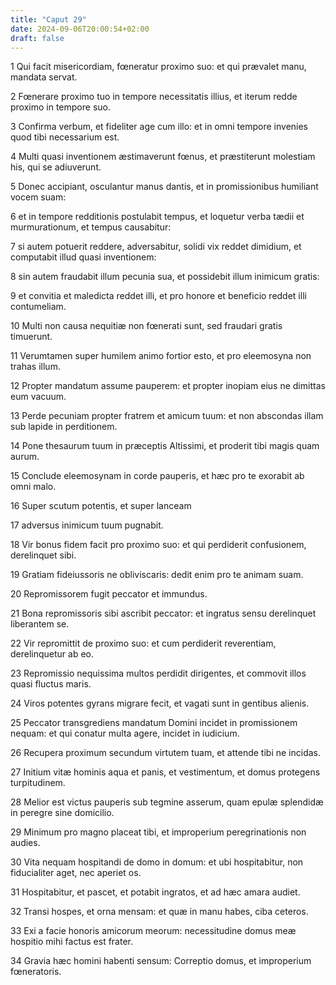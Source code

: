 ```yaml
---
title: "Caput 29"
date: 2024-09-06T20:00:54+02:00
draft: false
---
```



1 Qui facit misericordiam, fœneratur proximo suo: et qui prævalet manu, mandata servat.

2 Fœnerare proximo tuo in tempore necessitatis illius, et iterum redde proximo in tempore suo.

3 Confirma verbum, et fideliter age cum illo: et in omni tempore invenies quod tibi necessarium est.

4 Multi quasi inventionem æstimaverunt fœnus, et præstiterunt molestiam his, qui se adiuverunt.

5 Donec accipiant, osculantur manus dantis, et in promissionibus humiliant vocem suam:

6 et in tempore redditionis postulabit tempus, et loquetur verba tædii et murmurationum, et tempus causabitur:

7 si autem potuerit reddere, adversabitur, solidi vix reddet dimidium, et computabit illud quasi inventionem:

8 sin autem fraudabit illum pecunia sua, et possidebit illum inimicum gratis:

9 et convitia et maledicta reddet illi, et pro honore et beneficio reddet illi contumeliam.

10 Multi non causa nequitiæ non fœnerati sunt, sed fraudari gratis timuerunt.

11 Verumtamen super humilem animo fortior esto, et pro eleemosyna non trahas illum.

12 Propter mandatum assume pauperem: et propter inopiam eius ne dimittas eum vacuum.

13 Perde pecuniam propter fratrem et amicum tuum: et non abscondas illam sub lapide in perditionem.

14 Pone thesaurum tuum in præceptis Altissimi, et proderit tibi magis quam aurum.

15 Conclude eleemosynam in corde pauperis, et hæc pro te exorabit ab omni malo.

16 Super scutum potentis, et super lanceam

17 adversus inimicum tuum pugnabit.

18 Vir bonus fidem facit pro proximo suo: et qui perdiderit confusionem, derelinquet sibi.

19 Gratiam fideiussoris ne obliviscaris: dedit enim pro te animam suam.

20 Repromissorem fugit peccator et immundus.

21 Bona repromissoris sibi ascribit peccator: et ingratus sensu derelinquet liberantem se.

22 Vir repromittit de proximo suo: et cum perdiderit reverentiam, derelinquetur ab eo.

23 Repromissio nequissima multos perdidit dirigentes, et commovit illos quasi fluctus maris.

24 Viros potentes gyrans migrare fecit, et vagati sunt in gentibus alienis.

25 Peccator transgrediens mandatum Domini incidet in promissionem nequam: et qui conatur multa agere, incidet in iudicium.

26 Recupera proximum secundum virtutem tuam, et attende tibi ne incidas.

27 Initium vitæ hominis aqua et panis, et vestimentum, et domus protegens turpitudinem.

28 Melior est victus pauperis sub tegmine asserum, quam epulæ splendidæ in peregre sine domicilio.

29 Minimum pro magno placeat tibi, et improperium peregrinationis non audies.

30 Vita nequam hospitandi de domo in domum: et ubi hospitabitur, non fiducialiter aget, nec aperiet os.

31 Hospitabitur, et pascet, et potabit ingratos, et ad hæc amara audiet.

32 Transi hospes, et orna mensam: et quæ in manu habes, ciba ceteros.

33 Exi a facie honoris amicorum meorum: necessitudine domus meæ hospitio mihi factus est frater.

34 Gravia hæc homini habenti sensum: Correptio domus, et improperium fœneratoris.

